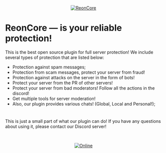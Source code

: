 <div align="center">
<br />
<p>
    <a href="https://discord.gg/NFAbAyqZpr"><img src="https://media.discordapp.net/attachments/816437620245790722/902138740498108426/1.png?width=1025&height=396"  alt="ReonCore"/></a>
</p>
</div>

# ReonCore — is your reliable protection!
This is the best open source plugin for full server protection! We include several types of protection that are listed below:
- Protection against spam messages;
- Protection from scam messages, protect your server from fraud!
- Protection against attacks on the server in the form of bots!
- Protect your server from the PR of other servers!
- Protect your server from bad moderators! Follow all the actions in the discord!
- Get multiple tools for server moderation!
- Also, our plugin provides various chats! (Global, Local and Personal!);

# 
This is just a small part of what our plugin can do! If you have any questions about using it, please contact our Discord server!
<div align="center">
<br />
<p>
    <a href="https://discord.gg/NFAbAyqZpr"><img src="https://img.shields.io/discord/724237693113860127?color=7289da&label=Discord&logo=discord&logoColor=rad" alt="Online"></a>
</p>
</div>
